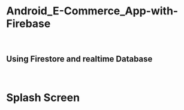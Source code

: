 
<h1> Android_E-Commerce_App-with-Firebase </h1>
<br>
<h2> Using Firestore and realtime Database </h2>
<br>
<h1> Splash Screen </h1>
<br>
